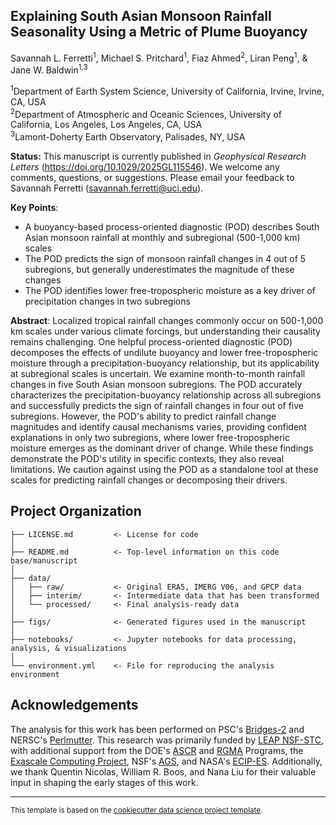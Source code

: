 Explaining South Asian Monsoon Rainfall Seasonality Using a Metric of Plume Buoyancy
------------

Savannah L. Ferretti<sup>1</sup>, Michael S. Pritchard<sup>1</sup>, Fiaz Ahmed<sup>2</sup>, Liran Peng<sup>1</sup>, & Jane W. Baldwin<sup>1,3</sup>

<sup>1</sup>Department of Earth System Science, University of California, Irvine, Irvine, CA, USA  
<sup>2</sup>Department of Atmospheric and Oceanic Sciences, University of California, Los Angeles, Los Angeles, CA, USA  
<sup>3</sup>Lamont-Doherty Earth Observatory, Palisades, NY, USA  

**Status:** This manuscript is currently published in *Geophysical Research Letters* (https://doi.org/10.1029/2025GL115546). We welcome any comments, questions, or suggestions. Please email your feedback to Savannah Ferretti (savannah.ferretti@uci.edu).

**Key Points**:
- A buoyancy-based process-oriented diagnostic (POD) describes South Asian monsoon rainfall at monthly and subregional (500-1,000 km) scales
- The POD predicts the sign of monsoon rainfall changes in 4 out of 5 subregions, but generally underestimates the magnitude of these changes
- The POD identifies lower free-tropospheric moisture as a key driver of precipitation changes in two subregions

**Abstract**: Localized tropical rainfall changes commonly occur on 500-1,000 km scales under various climate forcings, but understanding their causality remains challenging. One helpful process-oriented diagnostic (POD) decomposes the effects of undilute buoyancy and lower free-tropospheric moisture through a precipitation-buoyancy relationship, but its applicability at subregional scales is uncertain. We examine month-to-month rainfall changes in five South Asian monsoon subregions. The POD accurately characterizes the precipitation-buoyancy relationship across all subregions and successfully predicts the sign of rainfall changes in four out of five subregions. However, the POD's ability to predict rainfall change magnitudes and identify causal mechanisms varies, providing confident explanations in only two subregions, where lower free-tropospheric moisture emerges as the dominant driver of change. While these findings demonstrate the POD's utility in specific contexts, they also reveal limitations. We caution against using the POD as a standalone tool at these scales for predicting rainfall changes or decomposing their drivers.

Project Organization
------------
```
├── LICENSE.md         <- License for code
│
├── README.md          <- Top-level information on this code base/manuscript
│
├── data/
│   ├── raw/           <- Original ERA5, IMERG V06, and GPCP data
│   ├── interim/       <- Intermediate data that has been transformed
│   └── processed/     <- Final analysis-ready data
│
├── figs/              <- Generated figures used in the manuscript
│
├── notebooks/         <- Jupyter notebooks for data processing, analysis, & visualizations  
│
└── environment.yml    <- File for reproducing the analysis environment
```

Acknowledgements
-------

The analysis for this work has been performed on PSC's [Bridges-2](https://www.psc.edu/resources/bridges-2/) and NERSC's [Perlmutter](https://docs.nersc.gov/systems/perlmutter/architecture/). This research was primarily funded by [LEAP NSF-STC](https://leap.columbia.edu/), with additional support from the DOE's [ASCR](https://www.energy.gov/science/ascr/advanced-scientific-computing-research) and [RGMA](https://eesm.science.energy.gov/program-area/regional-global-model-analysis) Programs, the [Exascale Computing Project](https://www.exascaleproject.org/), NSF's [AGS](https://www.nsf.gov/geo/ags), and NASA's [ECIP-ES](https://science.nasa.gov/earth-science/early-career-opportunities/#h-early-career-investigator-program-in-earth-science). Additionally, we thank Quentin Nicolas, William R. Boos, and Nana Liu for their valuable input in shaping the early stages of this work.

--------
<p><small>This template is based on the <a target="_blank" href="https://drivendata.github.io/cookiecutter-data-science/">cookiecutter data science project template</a>.</small></p>
